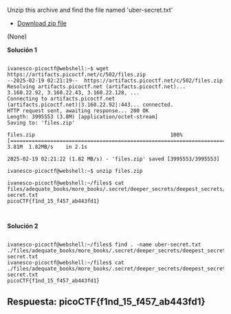 

Unzip this archive and find the file named 'uber-secret.txt'

- [Download zip file](https://artifacts.picoctf.net/c/502/files.zip)

(None)


**Solución 1**

```

ivanesco-picoctf@webshell:~$ wget https://artifacts.picoctf.net/c/502/files.zip
--2025-02-19 02:21:19--  https://artifacts.picoctf.net/c/502/files.zip
Resolving artifacts.picoctf.net (artifacts.picoctf.net)... 3.160.22.92, 3.160.22.43, 3.160.22.128, ...
Connecting to artifacts.picoctf.net (artifacts.picoctf.net)|3.160.22.92|:443... connected.
HTTP request sent, awaiting response... 200 OK
Length: 3995553 (3.8M) [application/octet-stream]
Saving to: 'files.zip'

files.zip                                            100%[=====================================================================================================================>]   3.81M  1.82MB/s    in 2.1s    

2025-02-19 02:21:22 (1.82 MB/s) - 'files.zip' saved [3995553/3995553]

ivanesco-picoctf@webshell:~$ unzip files.zip 

ivanesco-picoctf@webshell:~/files$ cat files/adequate_books/more_books/.secret/deeper_secrets/deepest_secrets/uber-secret.txt
picoCTF{f1nd_15_f457_ab443fd1}



```




**Solución 2**


```

ivanesco-picoctf@webshell:~/files$ find . -name uber-secret.txt
./files/adequate_books/more_books/.secret/deeper_secrets/deepest_secrets/uber-secret.txt
ivanesco-picoctf@webshell:~/files$ cat ./files/adequate_books/more_books/.secret/deeper_secrets/deepest_secrets/uber-secret.txt
picoCTF{f1nd_15_f457_ab443fd1}

```

## Respuesta: **picoCTF{f1nd_15_f457_ab443fd1}**